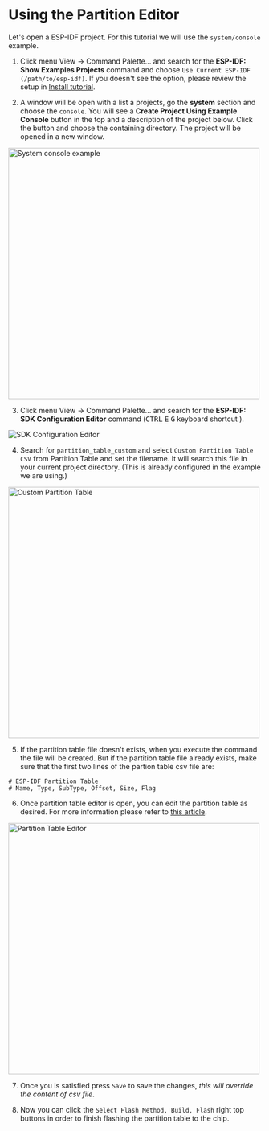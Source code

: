 # Using the Partition Editor

Let's open a ESP-IDF project. For this tutorial we will use the `system/console` example.

1. Click menu View -> Command Palette... and search for the **ESP-IDF: Show Examples Projects** command and choose `Use Current ESP-IDF (/path/to/esp-idf)`. If you doesn't see the option, please review the setup in [Install tutorial](./install.md).

2. A window will be open with a list a projects, go the **system** section and choose the `console`. You will see a **Create Project Using Example Console** button in the top and a description of the project below. Click the button and choose the containing directory. The project will be opened in a new window.

<p>
  <img src="../../media/tutorials/partition_table/console-example.png" alt="System console example" height="500">
</p>

3. Click menu View -> Command Palette... and search for the **ESP-IDF: SDK Configuration Editor** command (<kbd>CTRL</kbd> <kbd>E</kbd> <kbd>G</kbd> keyboard shortcut ).

<p>
  <img src="../../media/tutorials/partition_table/sdkconfig.png" alt="SDK Configuration Editor">
</p>

4. Search for `partition_table_custom` and select `Custom Partition Table CSV` from Partition Table and set the filename. It will search this file in your current project directory. (This is already configured in the example we are using.)

<p>
  <img src="../../media/tutorials/partition_table/partition_table_custom.png" alt="Custom Partition Table" height="500">
</p>

5. If the partition table file doesn't exists, when you execute the command the file will be created. But if the partition table file already exists, make sure that the first two lines of the partion table csv file are:

```
# ESP-IDF Partition Table
# Name, Type, SubType, Offset, Size, Flag
```

6. Once partition table editor is open, you can edit the partition table as desired. For more information please refer to [this article](https://docs.espressif.com/projects/esp-idf/en/latest/esp32/api-guides/partition-tables.html).

<p>
  <img src="../../media/tutorials/partition_table/partition_editor.png" alt="Partition Table Editor" height="500">
</p>

7. Once you is satisfied press `Save` to save the changes, _this will override the content of csv file_.

8. Now you can click the `Select Flash Method, Build, Flash` right top buttons in order to finish flashing the partition table to the chip.
